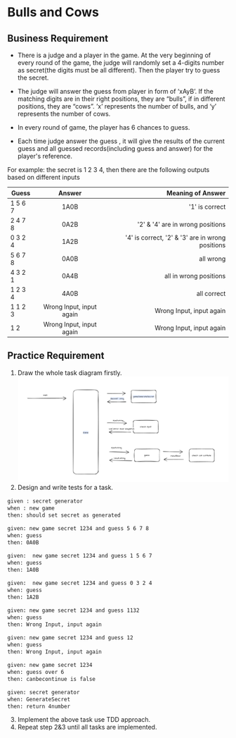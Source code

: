 # Bulls and Cows

## Business Requirement

- There is a judge and a player in the game.  At the very beginning of every round of the game, the judge will randomly set a 4-digits number as secret(the digits must be all different). Then the player try to guess the secret. 

- The judge will answer the guess from player in form of ‘xAyB’. If the matching digits are in their right positions, they are “bulls”, if in different positions, they are “cows”. ’x’ represents the number of bulls, and ‘y’ represents the number of cows.

- In every round of game, the player has 6 chances to guess. 

- Each time judge answer the guess , it will give the results of the current guess and all guessed records(including guess and answer) for the player's reference.

For example: the secret is 1 2 3 4, then there are the following outputs based on different inputs
 
| Guess | Answer| Meaning of Answer|
| ------------- |:-------------:| -----:|
|1 5 6 7| 1A0B| '1' is correct |
|2 4 7 8| 0A2B|'2' & '4' are in wrong positions|
|0 3 2 4|1A2B| '4' is correct, '2' & '3' are in wrong positions|
|5 6 7 8|0A0B|all wrong
|4 3 2 1|0A4B|all in wrong positions
|1 2 3 4|4A0B|all correct
|1 1 2 3|Wrong Input, input again | Wrong Input, input again
|1 2|Wrong Input, input again  |Wrong Input, input again

## Practice Requirement

1. Draw the whole task diagram firstly.
![img.png](img.png)
2. Design and write tests for a task.
```angular2html
given : secret generator
when : new game
then: should set secret as generated
```
```angular2html
given: new game secret 1234 and guess 5 6 7 8
when: guess
then: 0A0B
```

```angular2html
given:  new game secret 1234 and guess 1 5 6 7
when: guess
then: 1A0B
```

```angular2html
given:  new game secret 1234 and guess 0 3 2 4
when: guess
then: 1A2B
```
```angular2html
given: new game secret 1234 and guess 1132
when: guess
then: Wrong Input, input again
```

```angular2html
given: new game secret 1234 and guess 12
when: guess
then: Wrong Input, input again
```

```angular2html
given: new game secret 1234 
when: guess over 6
then: canbecontinue is false
```

```angular2html
given: secret generator
when: GenerateSecret
then: return 4number
```
3. Implement the above task use TDD approach.
4. Repeat step 2&3 until all tasks are implemented.